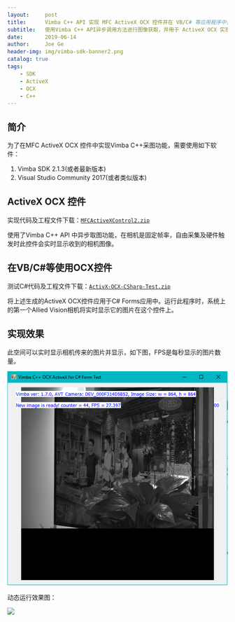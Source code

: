 ```yaml
---
layout:     post
title:      Vimba C++ API 实现 MFC ActiveX OCX 控件并在 VB/C# 等应用程序中使用
subtitle:   使用Vimba C++ API异步调用方法进行图像获取，并用于 ActiveX OCX 实现
date:       2019-06-14
author:     Joe Ge
header-img: img/vimba-sdk-banner2.png
catalog: true
tags:
    - SDK
    - ActiveX
    - OCX
    - C++
---
```


## 简介
为了在MFC ActiveX OCX 控件中实现Vimba C++采图功能，需要使用如下软件：
1. Vimba SDK 2.1.3(或者最新版本)
2. Visual Studio Community 2017(或者类似版本)

## ActiveX OCX 控件
实现代码及工程文件下载：[`MFCActiveXControl2.zip`](/resources/vimbacpp-mfc-activex-ocx-implementation/MFCActiveXControl2.zip)   

使用了Vimba C++ API 中异步取图功能，在相机是固定帧率，自由采集及硬件触发时此控件会实时显示收到的相机图像。

## 在VB/C#等使用OCX控件
测试C#代码及工程文件下载：[`ActivX-OCX-CSharp-Test.zip`](/resources/vimbacpp-mfc-activex-ocx-implementation/ActivX-OCX-CSharp-Test.zip)   

将上述生成的ActiveX OCX控件应用于C# Forms应用中。运行此程序时，系统上的第一个Allied Vision相机将实时显示它的图片在这个控件上。


## 实现效果
此空间可以实时显示相机传来的图片并显示，如下图，FPS是每秒显示的图片数量。

![](/resources/vimbacpp-mfc-activex-ocx-implementation/screenshot.png)  

动态运行效果图： 

![](/resources/vimbacpp-mfc-activex-ocx-implementation/vimba-activex-ocx-for-CSharp.gif)


